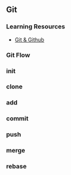 ## Git

### Learning Resources

- [Git & Github](https://www.bilibili.com/video/BV1JP4y1K774/?spm_id_from=333.337.search-card.all.click&vd_source=13bf0832090021fb86148c16075ef1b5)

### Git Flow

### init

### clone

### add

### commit

### push

### merge

### rebase
